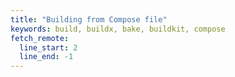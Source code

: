 ```yaml
---
title: "Building from Compose file"
keywords: build, buildx, bake, buildkit, compose
fetch_remote:
  line_start: 2
  line_end: -1
---
```

